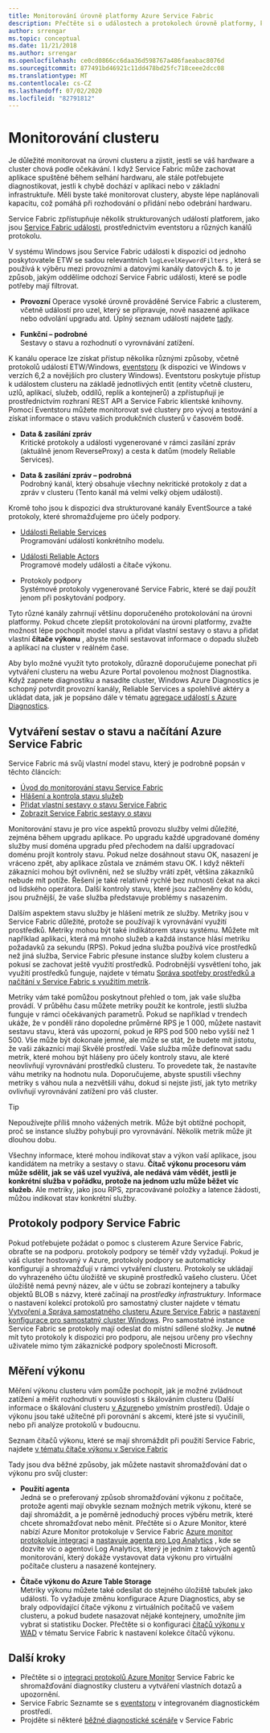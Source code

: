 ```yaml
---
title: Monitorování úrovně platformy Azure Service Fabric
description: Přečtěte si o událostech a protokolech úrovně platformy, které slouží k monitorování a diagnostice clusterů Azure Service Fabric.
author: srrengar
ms.topic: conceptual
ms.date: 11/21/2018
ms.author: srrengar
ms.openlocfilehash: ce0cd0866cc6daa36d598767a486faeabac8076d
ms.sourcegitcommit: 877491bd46921c11dd478bd25fc718ceee2dcc08
ms.translationtype: MT
ms.contentlocale: cs-CZ
ms.lasthandoff: 07/02/2020
ms.locfileid: "82791812"
---
```

# <a name="monitoring-the-cluster"></a>Monitorování clusteru

Je důležité monitorovat na úrovni clusteru a zjistit, jestli se váš hardware a cluster chová podle očekávání. I když Service Fabric může zachovat aplikace spuštěné během selhání hardwaru, ale stále potřebujete diagnostikovat, jestli k chybě dochází v aplikaci nebo v základní infrastruktuře. Měli byste také monitorovat clustery, abyste lépe naplánovali kapacitu, což pomáhá při rozhodování o přidání nebo odebrání hardwaru.

Service Fabric zpřístupňuje několik strukturovaných událostí platforem, jako jsou [Service Fabric události](service-fabric-diagnostics-events.md), prostřednictvím eventstoru a různých kanálů protokolu. 

V systému Windows jsou Service Fabric události k dispozici od jednoho poskytovatele ETW se sadou relevantních `logLevelKeywordFilters` , která se používá k výběru mezi provozními a datovými kanály datových &. to je způsob, jakým oddělíme odchozí Service Fabric události, které se podle potřeby mají filtrovat.

* **Provozní** Operace vysoké úrovně prováděné Service Fabric a clusterem, včetně událostí pro uzel, který se připravuje, nově nasazené aplikace nebo odvolání upgradu atd. Úplný seznam událostí najdete [tady](service-fabric-diagnostics-event-generation-operational.md).  

* **Funkční – podrobné**  
Sestavy o stavu a rozhodnutí o vyrovnávání zatížení.

K kanálu operace lze získat přístup několika různými způsoby, včetně protokolů událostí ETW/Windows, [eventstoru](service-fabric-diagnostics-eventstore.md) (k dispozici ve Windows v verzích 6,2 a novějších pro clustery Windows). Eventstoru poskytuje přístup k událostem clusteru na základě jednotlivých entit (entity včetně clusteru, uzlů, aplikací, služeb, oddílů, replik a kontejnerů) a zpřístupňují je prostřednictvím rozhraní REST API a Service Fabric klientské knihovny. Pomocí Eventstoru můžete monitorovat své clustery pro vývoj a testování a získat informace o stavu vašich produkčních clusterů v časovém bodě.

* **Data & zasílání zpráv**  
Kritické protokoly a události vygenerované v rámci zasílání zpráv (aktuálně jenom ReverseProxy) a cesta k datům (modely Reliable Services).

* **Data & zasílání zpráv – podrobná**  
Podrobný kanál, který obsahuje všechny nekritické protokoly z dat a zpráv v clusteru (Tento kanál má velmi velký objem událostí).

Kromě toho jsou k dispozici dva strukturované kanály EventSource a také protokoly, které shromažďujeme pro účely podpory.

* [Události Reliable Services](service-fabric-reliable-services-diagnostics.md)  
Programování událostí konkrétního modelu.

* [Události Reliable Actors](service-fabric-reliable-actors-diagnostics.md)  
Programové modely události a čítače výkonu.

* Protokoly podpory  
Systémové protokoly vygenerované Service Fabric, které se dají použít jenom při poskytování podpory.

Tyto různé kanály zahrnují většinu doporučeného protokolování na úrovni platformy. Pokud chcete zlepšit protokolování na úrovni platformy, zvažte možnost lépe pochopit model stavu a přidat vlastní sestavy o stavu a přidat vlastní **čítače výkonu** , abyste mohli sestavovat informace o dopadu služeb a aplikací na cluster v reálném čase.

Aby bylo možné využít tyto protokoly, důrazně doporučujeme ponechat při vytváření clusteru na webu Azure Portal povolenou možnost Diagnostika. Když zapnete diagnostiku a nasadíte cluster, Windows Azure Diagnostics je schopný potvrdit provozní kanály, Reliable Services a spolehlivé aktéry a ukládat data, jak je popsáno dále v tématu [agregace událostí s Azure Diagnostics](service-fabric-diagnostics-event-aggregation-wad.md).

## <a name="azure-service-fabric-health-and-load-reporting"></a>Vytváření sestav o stavu a načítání Azure Service Fabric

Service Fabric má svůj vlastní model stavu, který je podrobně popsán v těchto článcích:

- [Úvod do monitorování stavu Service Fabric](service-fabric-health-introduction.md)
- [Hlášení a kontrola stavu služeb](service-fabric-diagnostics-how-to-report-and-check-service-health.md)
- [Přidat vlastní sestavy o stavu Service Fabric](service-fabric-report-health.md)
- [Zobrazit Service Fabric sestavy o stavu](service-fabric-view-entities-aggregated-health.md)

Monitorování stavu je pro více aspektů provozu služby velmi důležité, zejména během upgradu aplikace. Po upgradu každé upgradované domény služby musí doména upgradu před přechodem na další upgradovací doménu projít kontroly stavu. Pokud nelze dosáhnout stavu OK, nasazení je vráceno zpět, aby aplikace zůstala ve známém stavu OK. I když někteří zákazníci mohou být ovlivněni, než se služby vrátí zpět, většina zákazníků nebude mít potíže. Řešení je také relativně rychlé bez nutnosti čekat na akci od lidského operátora. Další kontroly stavu, které jsou začleněny do kódu, jsou pružnější, že vaše služba představuje problémy s nasazením.

Dalším aspektem stavu služby je hlášení metrik ze služby. Metriky jsou v Service Fabric důležité, protože se používají k vyrovnávání využití prostředků. Metriky mohou být také indikátorem stavu systému. Můžete mít například aplikaci, která má mnoho služeb a každá instance hlásí metriku požadavků za sekundu (RPS). Pokud jedna služba používá více prostředků než jiná služba, Service Fabric přesune instance služby kolem clusteru a pokusí se zachovat ještě využití prostředků. Podrobnější vysvětlení toho, jak využití prostředků funguje, najdete v tématu [Správa spotřeby prostředků a načítání v Service Fabric s využitím metrik](service-fabric-cluster-resource-manager-metrics.md).

Metriky vám také pomůžou poskytnout přehled o tom, jak vaše služba provádí. V průběhu času můžete metriky použít ke kontrole, jestli služba funguje v rámci očekávaných parametrů. Pokud se například v trendech ukáže, že v pondělí ráno dopoledne průměrné RPS je 1 000, můžete nastavit sestavu stavu, která vás upozorní, pokud je RPS pod 500 nebo vyšší než 1 500. Vše může být dokonale jemné, ale může se stát, že budete mít jistotu, že vaši zákazníci mají Skvělé prostředí. Vaše služba může definovat sadu metrik, které mohou být hlášeny pro účely kontroly stavu, ale které neovlivňují vyrovnávání prostředků clusteru. To provedete tak, že nastavíte váhu metriky na hodnotu nula. Doporučujeme, abyste spustili všechny metriky s váhou nula a nezvětšili váhu, dokud si nejste jistí, jak tyto metriky ovlivňují vyrovnávání zatížení pro váš cluster.

> [!TIP]
> Nepoužívejte příliš mnoho vážených metrik. Může být obtížné pochopit, proč se instance služby pohybují pro vyrovnávání. Několik metrik může jít dlouhou dobu.

Všechny informace, které mohou indikovat stav a výkon vaší aplikace, jsou kandidátem na metriky a sestavy o stavu. **Čítač výkonu procesoru vám může sdělit, jak se váš uzel využívá, ale nedává vám vědět, jestli je konkrétní služba v pořádku, protože na jednom uzlu může běžet víc služeb.** Ale metriky, jako jsou RPS, zpracovávané položky a latence žádosti, můžou indikovat stav konkrétní služby.

## <a name="service-fabric-support-logs"></a>Protokoly podpory Service Fabric

Pokud potřebujete požádat o pomoc s clusterem Azure Service Fabric, obraťte se na podporu. protokoly podpory se téměř vždy vyžadují. Pokud je váš cluster hostovaný v Azure, protokoly podpory se automaticky konfigurují a shromažďují v rámci vytváření clusteru. Protokoly se ukládají do vyhrazeného účtu úložiště ve skupině prostředků vašeho clusteru. Účet úložiště nemá pevný název, ale v účtu se zobrazí kontejnery a tabulky objektů BLOB s názvy, které začínají na *prostředky infrastruktury*. Informace o nastavení kolekcí protokolů pro samostatný cluster najdete v tématu [Vytvoření a Správa samostatného clusteru Azure Service Fabric](service-fabric-cluster-creation-for-windows-server.md) a [nastavení konfigurace pro samostatný cluster Windows](service-fabric-cluster-manifest.md). Pro samostatné instance Service Fabric se protokoly mají odeslat do místní sdílené složky. Je **nutné** mít tyto protokoly k dispozici pro podporu, ale nejsou určeny pro všechny uživatele mimo tým zákaznické podpory společnosti Microsoft.

## <a name="measuring-performance"></a>Měření výkonu

Měření výkonu clusteru vám pomůže pochopit, jak je možné zvládnout zatížení a měřit rozhodnutí v souvislosti s škálováním clusteru (Další informace o škálování clusteru [v Azure](service-fabric-cluster-scale-in-out.md)nebo [v](service-fabric-cluster-windows-server-add-remove-nodes.md)místním prostředí). Údaje o výkonu jsou také užitečné při porovnání s akcemi, které jste si vyučinili, nebo při analýze protokolů v budoucnu. 

Seznam čítačů výkonu, které se mají shromáždit při použití Service Fabric, najdete [v tématu čítače výkonu v Service Fabric](service-fabric-diagnostics-event-generation-perf.md)

Tady jsou dva běžné způsoby, jak můžete nastavit shromažďování dat o výkonu pro svůj cluster:

* **Použití agenta**  
Jedná se o preferovaný způsob shromažďování výkonu z počítače, protože agenti mají obvykle seznam možných metrik výkonu, které se dají shromáždit, a je poměrně jednoduchý proces výběru metrik, které chcete shromažďovat nebo měnit. Přečtěte si o Azure Monitor, které nabízí Azure Monitor protokoluje v Service Fabric [Azure monitor protokoluje integraci](service-fabric-diagnostics-event-analysis-oms.md) a [nastavuje agenta pro Log Analytics](../log-analytics/log-analytics-windows-agent.md) , kde se dozvíte víc o agentovi Log Analytics, který je jedním z takových agentů monitorování, který dokáže vystavovat data výkonu pro virtuální počítače clusteru a nasazené kontejnery.

* **Čítače výkonu do Azure Table Storage**  
Metriky výkonu můžete také odesílat do stejného úložiště tabulek jako události. To vyžaduje změnu konfigurace Azure Diagnostics, aby se braly odpovídající čítače výkonu z virtuálních počítačů ve vašem clusteru, a pokud budete nasazovat nějaké kontejnery, umožníte jim vybrat si statistiku Docker. Přečtěte si o konfiguraci [čítačů výkonu v WAD](service-fabric-diagnostics-event-aggregation-wad.md) v tématu Service Fabric k nastavení kolekce čítačů výkonu.

## <a name="next-steps"></a>Další kroky

* Přečtěte si o [integraci protokolů Azure Monitor](service-fabric-diagnostics-event-analysis-oms.md) Service Fabric ke shromažďování diagnostiky clusteru a vytváření vlastních dotazů a upozornění.
* Service Fabric Seznamte se s [eventstoru](service-fabric-diagnostics-eventstore.md) v integrovaném diagnostickém prostředí.
* Projděte si některé [běžné diagnostické scénáře](service-fabric-diagnostics-common-scenarios.md) v Service Fabric
